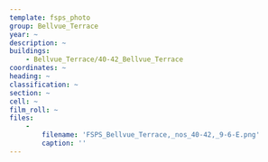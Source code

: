 ```yaml
---
template: fsps_photo
group: Bellvue_Terrace
year: ~
description: ~
buildings:
    - Bellvue_Terrace/40-42_Bellvue_Terrace
coordinates: ~
heading: ~
classification: ~
section: ~
cell: ~
film_roll: ~
files:
    -
        filename: 'FSPS_Bellvue_Terrace,_nos_40-42,_9-6-E.png'
        caption: ''
---
```

